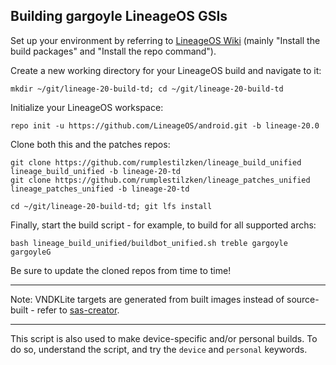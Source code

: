 
## Building gargoyle LineageOS GSIs ##

Set up your environment by referring to [LineageOS Wiki](https://wiki.lineageos.org/devices/TP1803/build) (mainly "Install the build packages" and "Install the repo command").

Create a new working directory for your LineageOS build and navigate to it:

    mkdir ~/git/lineage-20-build-td; cd ~/git/lineage-20-build-td

Initialize your LineageOS workspace:

    repo init -u https://github.com/LineageOS/android.git -b lineage-20.0

Clone both this and the patches repos:

    git clone https://github.com/rumplestilzken/lineage_build_unified lineage_build_unified -b lineage-20-td
    git clone https://github.com/rumplestilzken/lineage_patches_unified lineage_patches_unified -b lineage-20-td

    cd ~/git/lineage-20-build-td; git lfs install
    
Finally, start the build script - for example, to build for all supported archs:

    bash lineage_build_unified/buildbot_unified.sh treble gargoyle gargoyleG

Be sure to update the cloned repos from time to time!

---

Note: VNDKLite targets are generated from built images instead of source-built - refer to [sas-creator](https://github.com/AndyCGYan/sas-creator).

---

This script is also used to make device-specific and/or personal builds. To do so, understand the script, and try the `device` and `personal` keywords.
